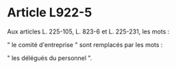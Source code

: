 # Article L922-5

Aux articles L. 225-105, L. 823-6 et L. 225-231, les mots :

" le comité d'entreprise " sont remplacés par les mots :

" les délégués du personnel ".